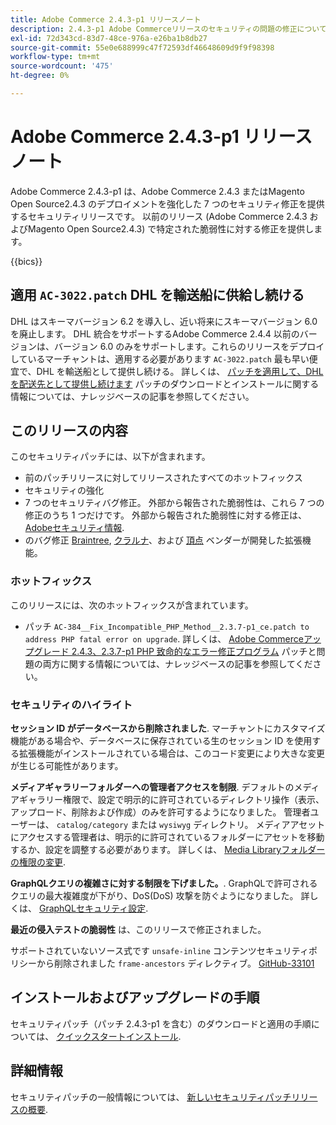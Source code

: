 ```yaml
---
title: Adobe Commerce 2.4.3-p1 リリースノート
description: 2.4.3-p1 Adobe Commerceリリースのセキュリティの問題の修正について説明します。
exl-id: 72d343cd-83d7-48ce-976a-e26ba1b8db27
source-git-commit: 55e0e688999c47f72593df46648609d9f9f98398
workflow-type: tm+mt
source-wordcount: '475'
ht-degree: 0%

---
```


# Adobe Commerce 2.4.3-p1 リリースノート

Adobe Commerce 2.4.3-p1 は、Adobe Commerce 2.4.3 またはMagento Open Source2.4.3 のデプロイメントを強化した 7 つのセキュリティ修正を提供するセキュリティリリースです。 以前のリリース (Adobe Commerce 2.4.3 およびMagento Open Source2.4.3) で特定された脆弱性に対する修正を提供します。

{{bics}}

## 適用 `AC-3022.patch` DHL を輸送船に供給し続ける

DHL はスキーマバージョン 6.2 を導入し、近い将来にスキーマバージョン 6.0 を廃止します。 DHL 統合をサポートするAdobe Commerce 2.4.4 以前のバージョンは、バージョン 6.0 のみをサポートします。これらのリリースをデプロイしているマーチャントは、適用する必要があります `AC-3022.patch` 最も早い便宜で、DHL を輸送船として提供し続ける。 詳しくは、 [パッチを適用して、DHL を配送先として提供し続けます](https://support.magento.com/hc/en-us/articles/7707818131597-Apply-a-patch-to-continue-offering-DHL-as-shipping-carrier) パッチのダウンロードとインストールに関する情報については、ナレッジベースの記事を参照してください。

## このリリースの内容

このセキュリティパッチには、以下が含まれます。

* 前のパッチリリースに対してリリースされたすべてのホットフィックス
* セキュリティの強化
* 7 つのセキュリティバグ修正。 外部から報告された脆弱性は、これら 7 つの修正のうち 1 つだけです。 外部から報告された脆弱性に対する修正は、 [Adobeセキュリティ情報](https://helpx.adobe.com/security/products/magento/apsb21-86.html).
* のバグ修正 [Braintree](https://experienceleague.adobe.com/docs/commerce-admin/stores-sales/payments/braintree.html), [クラルナ](https://marketplace.magento.com/klarna-m2-klarna.html)、および [頂点](https://marketplace.magento.com/vertexinc-vertex-tax-module.html) ベンダーが開発した拡張機能。

### ホットフィックス

このリリースには、次のホットフィックスが含まれています。

* パッチ `AC-384__Fix_Incompatible_PHP_Method__2.3.7-p1_ce.patch to address PHP fatal error on upgrade`. 詳しくは、 [Adobe Commerceアップグレード 2.4.3、2.3.7-p1 PHP 致命的なエラー修正プログラム](https://support.magento.com/hc/en-us/articles/4408021533069-Adobe-Commerce-upgrade-2-4-3-2-3-7-p1-PHP-Fatal-error-Hotfix) パッチと問題の両方に関する情報については、ナレッジベースの記事を参照してください。

### セキュリティのハイライト

**セッション ID がデータベースから削除されました**. マーチャントにカスタマイズ機能がある場合や、データベースに保存されている生のセッション ID を使用する拡張機能がインストールされている場合は、このコード変更により大きな変更が生じる可能性があります。 <!-- MC-40976-->

**メディアギャラリーフォルダーへの管理者アクセスを制限**. デフォルトのメディアギャラリー権限で、設定で明示的に許可されているディレクトリ操作（表示、アップロード、削除および作成）のみを許可するようになりました。 管理者ユーザーは、 `catalog/category` または `wysiwyg` ディレクトリ。 メディアアセットにアクセスする管理者は、明示的に許可されているフォルダーにアセットを移動するか、設定を調整する必要があります。 詳しくは、 [Media Libraryフォルダーの権限の変更](https://developer.adobe.com/commerce/php/tutorials/backend/modify-image-library-permissions/). <!-- B2B-1897-->

**GraphQLクエリの複雑さに対する制限を下げました。**. GraphQLで許可されるクエリの最大複雑度が下がり、DoS(DoS) 攻撃を防ぐようになりました。 詳しくは、 [GraphQLセキュリティ設定](https://devdocs.magento.com/guides/v2.4/graphql/security-configuration.html). <!-- PWA-1700-->

**最近の侵入テストの脆弱性** は、このリリースで修正されました。 <!-- MC-42431-->

サポートされていないソース式です `unsafe-inline` コンテンツセキュリティポリシーから削除されました `frame-ancestors` ディレクティブ。 [GitHub-33101](https://github.com/magento/magento2/issues/33101)<!-- MC-42632-->

## インストールおよびアップグレードの手順

セキュリティパッチ（パッチ 2.4.3-p1 を含む）のダウンロードと適用の手順については、 [クイックスタートインストール](../../../installation/composer.md).

## 詳細情報

セキュリティパッチの一般情報については、 [新しいセキュリティパッチリリースの概要](https://community.magento.com/t5/Magento-DevBlog/Introducing-the-New-Security-Patch-Release/ba-p/141287).
